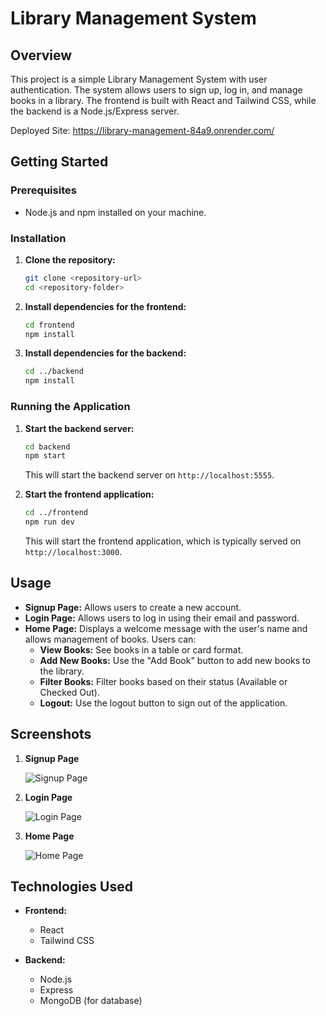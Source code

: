 # Library Management System

## Overview

This project is a simple Library Management System with user authentication. The system allows users to sign up, log in, and manage books in a library. The frontend is built with React and Tailwind CSS, while the backend is a Node.js/Express server.

Deployed Site: https://library-management-84a9.onrender.com/

## Getting Started

### Prerequisites

- Node.js and npm installed on your machine.

### Installation

1. **Clone the repository:**

    ```bash
    git clone <repository-url>
    cd <repository-folder>
    ```

2. **Install dependencies for the frontend:**

    ```bash
    cd frontend
    npm install
    ```

3. **Install dependencies for the backend:**

    ```bash
    cd ../backend
    npm install
    ```

### Running the Application

1. **Start the backend server:**

    ```bash
    cd backend
    npm start
    ```

    This will start the backend server on `http://localhost:5555`.

2. **Start the frontend application:**

    ```bash
    cd ../frontend
    npm run dev
    ```

    This will start the frontend application, which is typically served on `http://localhost:3000`.

## Usage

- **Signup Page:** Allows users to create a new account.
- **Login Page:** Allows users to log in using their email and password.
- **Home Page:** Displays a welcome message with the user's name and allows management of books. Users can:
  - **View Books:** See books in a table or card format.
  - **Add New Books:** Use the "Add Book" button to add new books to the library.
  - **Filter Books:** Filter books based on their status (Available or Checked Out).
  - **Logout:** Use the logout button to sign out of the application.

## Screenshots

1. **Signup Page**

   ![Signup Page](https://github.com/user-attachments/assets/f50bcb70-54c1-48d8-ada7-4a689501ee63)

2. **Login Page**

   ![Login Page](https://github.com/user-attachments/assets/7d1fa0d9-9b60-493e-9e6e-48a2f91891c6)

3. **Home Page**

   ![Home Page](https://github.com/user-attachments/assets/11dd9dcc-d042-4c9d-a8cd-705ab5deb96c)

## Technologies Used

- **Frontend:**
  - React
  - Tailwind CSS

- **Backend:**
  - Node.js
  - Express
  - MongoDB (for database)
